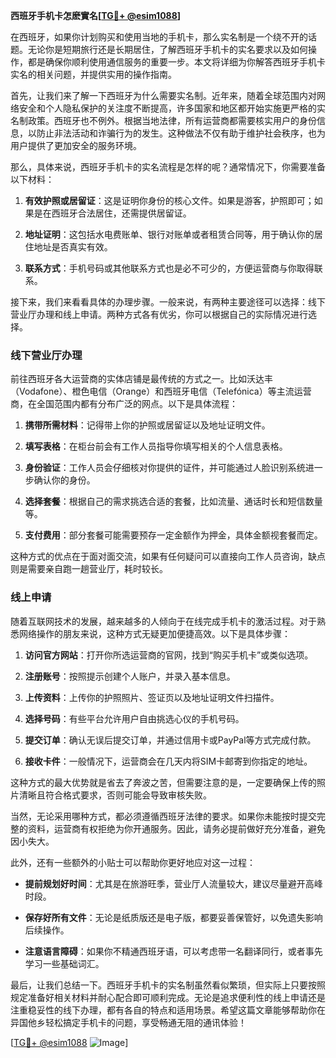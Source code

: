 **西班牙手机卡怎麽實名[[TG💪+ @esim1088](https://t.me/s/esim1088)]**

在西班牙，如果你计划购买和使用当地的手机卡，那么实名制是一个绕不开的话题。无论你是短期旅行还是长期居住，了解西班牙手机卡的实名要求以及如何操作，都是确保你顺利使用通信服务的重要一步。本文将详细为你解答西班牙手机卡实名的相关问题，并提供实用的操作指南。

首先，让我们来了解一下西班牙为什么需要实名制。近年来，随着全球范围内对网络安全和个人隐私保护的关注度不断提高，许多国家和地区都开始实施更严格的实名制政策。西班牙也不例外。根据当地法律，所有运营商都需要核实用户的身份信息，以防止非法活动和诈骗行为的发生。这种做法不仅有助于维护社会秩序，也为用户提供了更加安全的服务环境。

那么，具体来说，西班牙手机卡的实名流程是怎样的呢？通常情况下，你需要准备以下材料：

1. **有效护照或居留证**：这是证明你身份的核心文件。如果是游客，护照即可；如果是在西班牙合法居住，还需提供居留证。
   
2. **地址证明**：这包括水电费账单、银行对账单或者租赁合同等，用于确认你的居住地址是否真实有效。

3. **联系方式**：手机号码或其他联系方式也是必不可少的，方便运营商与你取得联系。

接下来，我们来看看具体的办理步骤。一般来说，有两种主要途径可以选择：线下营业厅办理和线上申请。两种方式各有优劣，你可以根据自己的实际情况进行选择。

### 线下营业厅办理

前往西班牙各大运营商的实体店铺是最传统的方式之一。比如沃达丰（Vodafone）、橙色电信（Orange）和西班牙电信（Telefónica）等主流运营商，在全国范围内都有分布广泛的网点。以下是具体流程：

1. **携带所需材料**：记得带上你的护照或居留证以及地址证明文件。
   
2. **填写表格**：在柜台前会有工作人员指导你填写相关的个人信息表格。
   
3. **身份验证**：工作人员会仔细核对你提供的证件，并可能通过人脸识别系统进一步确认你的身份。
   
4. **选择套餐**：根据自己的需求挑选合适的套餐，比如流量、通话时长和短信数量等。
   
5. **支付费用**：部分套餐可能需要预存一定金额作为押金，具体金额视套餐而定。

这种方式的优点在于面对面交流，如果有任何疑问可以直接向工作人员咨询，缺点则是需要亲自跑一趟营业厅，耗时较长。

### 线上申请

随着互联网技术的发展，越来越多的人倾向于在线完成手机卡的激活过程。对于熟悉网络操作的朋友来说，这种方式无疑更加便捷高效。以下是具体步骤：

1. **访问官方网站**：打开你所选运营商的官网，找到“购买手机卡”或类似选项。
   
2. **注册账号**：按照提示创建个人账户，并录入基本信息。
   
3. **上传资料**：上传你的护照照片、签证页以及地址证明文件扫描件。
   
4. **选择号码**：有些平台允许用户自由挑选心仪的手机号码。
   
5. **提交订单**：确认无误后提交订单，并通过信用卡或PayPal等方式完成付款。
   
6. **接收卡件**：一般情况下，运营商会在几天内将SIM卡邮寄到你指定的地址。

这种方式的最大优势就是省去了奔波之苦，但需要注意的是，一定要确保上传的照片清晰且符合格式要求，否则可能会导致审核失败。

当然，无论采用哪种方式，都必须遵循西班牙法律的要求。如果你未能按时提交完整的资料，运营商有权拒绝为你开通服务。因此，请务必提前做好充分准备，避免因小失大。

此外，还有一些额外的小贴士可以帮助你更好地应对这一过程：

- **提前规划好时间**：尤其是在旅游旺季，营业厅人流量较大，建议尽量避开高峰时段。
  
- **保存好所有文件**：无论是纸质版还是电子版，都要妥善保管好，以免遗失影响后续操作。
  
- **注意语言障碍**：如果你不精通西班牙语，可以考虑带一名翻译同行，或者事先学习一些基础词汇。

最后，让我们总结一下。西班牙手机卡的实名制虽然看似繁琐，但实际上只要按照规定准备好相关材料并耐心配合即可顺利完成。无论是追求便利性的线上申请还是注重稳妥性的线下办理，都有各自的特点和适用场景。希望这篇文章能够帮助你在异国他乡轻松搞定手机卡的问题，享受畅通无阻的通讯体验！

[[TG💪+ @esim1088](https://t.me/s/esim1088) ![Image](https://i.postimg.cc/4NQfJmqS/Snipaste-2025-05-13-00-14-12.png)]